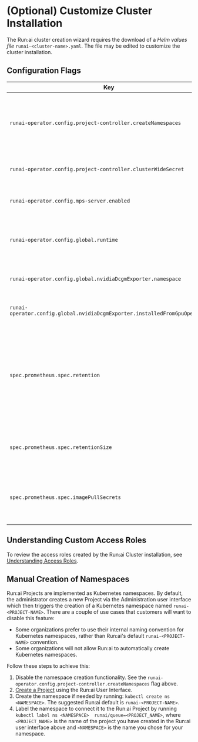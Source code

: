 # (Optional) Customize Cluster Installation

The Run:ai cluster creation wizard requires the download of a _Helm values file_ `runai-<cluster-name>.yaml`. The file may be edited to customize the cluster installation.


## Configuration Flags

|  Key     |  Default  | Description |
|----------|----------|-------------| 
| `runai-operator.config.project-controller.createNamespaces` | `true` | Set to `false`if unwilling to provide Run:ai the ability to create namespaces. When set to false, will requires an additional manual step when creating new Run:ai Projects | 
| `runai-operator.config.project-controller.clusterWideSecret` | `true` | Set to `false` when using PodSecurityPolicy or OpenShift | 
| `runai-operator.config.mps-server.enabled` | `false` | Set to `true` to allow the use of __NVIDIA MPS__. MPS is useful with _Inference_ workloads  | 
| `runai-operator.config.global.runtime` | `docker` | Defines the container runtime of the cluster (supports `docker` and `containerd`). Set to `containerd` when using Tanzu | 
| `runai-operator.config.global.nvidiaDcgmExporter.namespace` | `gpu-operator` | The namespace where dcgm-exporter (or gpu-operator) was installed |
| `runai-operator.config.global.nvidiaDcgmExporter.installedFromGpuOperator` | `true` | Indicated whether the dcgm-exporter was installed via gpu-operator or not |
| `spec.prometheus.spec.retention` | 2h | The interval of time where Prometheus will save Run:ai metrics. Promethues is only used as an intermediary to another metrics storage facility and metrics are typically moved within tens of seconds, so changing this setting is mostly for debugging purposes. |
| `spec.prometheus.spec.retentionSize` | Not set | The amount of storage allocated for metrics by Prometheus. For more information see [Prometheus Storage](https://prometheus.io/docs/prometheus/latest/storage/#operational-aspects){target=_blank}. |
| `spec.prometheus.spec.imagePullSecrets` | Not set | An optional list of references to secrets in the runai namespace to use for pulling Prometheus images (relevant for air-gapped installations). |


<!-- | `runai-operator.config.project-controller.createRoleBindings` | `true` | Set to `false` when using OpenShift. When set to false, will require an additional manual step when assigning users to Run:ai Projects |  -->


## Understanding Custom Access Roles

To review the access roles created by the Run:ai Cluster installation, see [Understanding Access Roles](../config/access-roles.md).

<!-- 
## Add a Proxy

Allow outbound internet connectivity in a proxied network environment. See [Installing Run:ai with an Internet Proxy Server](proxy-server.md). -->

## Manual Creation of Namespaces

Run:ai Projects are implemented as Kubernetes namespaces. By default, the administrator creates a new Project via the Administration user interface which then triggers the creation of a Kubernetes namespace named `runai-<PROJECT-NAME>`.
There are a couple of use cases that customers will want to disable this feature:

* Some organizations prefer to use their internal naming convention for Kubernetes namespaces, rather than Run:ai's default `runai-<PROJECT-NAME>` convention.
* Some organizations will not allow Run:ai to automatically create Kubernetes namespaces. 


Follow these steps to achieve this:

1. Disable the namespace creation functionality. See the  `runai-operator.config.project-controller.createNamespaces` flag above.
2. [Create a Project](../../../admin-ui-setup/project-setup/#create-a-new-project) using the Run:ai User Interface. 
3. Create the namespace if needed by running: `kubectl create ns <NAMESPACE>`. The suggested Run:ai default is `runai-<PROJECT-NAME>`.
4. Label the namespace to connect it to the Run:ai Project by running `kubectl label ns <NAMESPACE>  runai/queue=<PROJECT_NAME>`, where `<PROJECT_NAME>` is the name of the project you have created in the Run:ai user interface above and `<NAMESPACE>` is the name you chose for your namespace.


